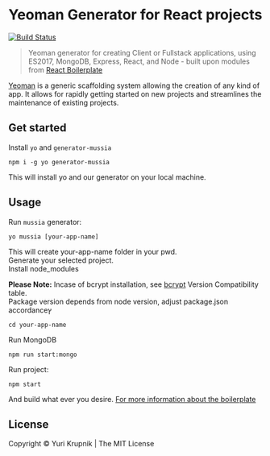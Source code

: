 # Yeoman Generator for React projects
[![Build Status](https://travis-ci.org/yurikrupnik/generator-mussia.svg?branch=master)](https://travis-ci.org/yurikrupnik/generator-mussia)

> Yeoman generator for creating Client or Fullstack applications,
 using ES2017, MongoDB, Express, React, and Node - built upon modules 
 from [React Boilerplate](https://github.com/yurikrupnik/react-boilerplate) 
 
[Yeoman](http://yeoman.io/learning/) is a generic scaffolding system allowing the creation of any kind of app. It allows for rapidly getting started on new projects and streamlines the maintenance of existing projects.

## Get started

Install `yo` and `generator-mussia`
```
npm i -g yo generator-mussia
```
This will install yo and our generator on your local machine.

## Usage
Run `mussia` generator:
```
yo mussia [your-app-name]
```
This will create your-app-name folder in your pwd.  
Generate your selected project.  
Install node_modules

**Please Note:** Incase of bcrypt installation, see [bcrypt](https://www.npmjs.com/package/bcrypt) Version Compatibility table.  
Package version depends from node version, adjust package.json accordanceץ
```
cd your-app-name
```
Run MongoDB
```
npm run start:mongo
```
Run project:
```
npm start
```

And build what ever you desire.
[For more information about the boilerplate](https://github.com/yurikrupnik/react-boilerplate)

## License
Copyright © Yuri Krupnik  |  The MIT License

